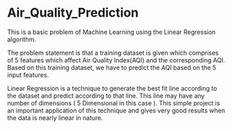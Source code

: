 # Air_Quality_Prediction
This is a basic problem of Machine Learning using the Linear Regression algorithm.

The problem statement is that a training dataset is given which comprises of 5 features which affect Air Quality Index(AQI) and the 
corresponding AQI.
Based on this training dataset, we have to predict the AQI based on the 5 input features.

Linear Regression is a technique to generate the best fit line according to the dataset and predict according to that line. This line
may have any number of dimensions ( 5 Dimensional in this case ).
This simple project is an important application of this technique and gives very good results when the data is nearly linear in nature.

